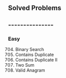 ## Solved Problems
## ---------------

### Easy
704. Binary Search
217. Contains Duplicate
219. Contains Duplicate II
1. Two Sum
242. Valid Anagram   
